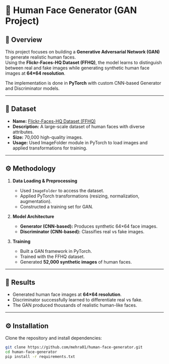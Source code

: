 # 👤 Human Face Generator (GAN Project)

## 📌 Overview
This project focuses on building a **Generative Adversarial Network (GAN)** to generate realistic human faces.  
Using the **Flickr-Faces-HQ Dataset (FFHQ)**, the model learns to distinguish between real and fake images while generating synthetic human face images at **64×64 resolution**.

The implementation is done in **PyTorch** with custom CNN-based Generator and Discriminator models.

---

## 📂 Dataset
- **Name:** [Flickr-Faces-HQ Dataset (FFHQ)](https://www.kaggle.com/datasets/arnaud58/flickrfaceshq-dataset-ffhq)  
- **Description:** A large-scale dataset of human faces with diverse attributes.  
- **Size:** 70,000 high-quality images.  
- **Usage:** Used ImageFolder module in PyTorch to load images and applied transformations for training.  

---

## ⚙️ Methodology
1. **Data Loading & Preprocessing**
   - Used `ImageFolder` to access the dataset.  
   - Applied PyTorch transformations (resizing, normalization, augmentation).  
   - Constructed a training set for GAN.  

2. **Model Architecture**
   - **Generator (CNN-based):** Produces synthetic 64×64 face images.  
   - **Discriminator (CNN-based):** Classifies real vs fake images.  

3. **Training**
   - Built a GAN framework in PyTorch.  
   - Trained with the FFHQ dataset.  
   - Generated **52,000 synthetic images** of human faces.  

---

## 🚀 Results
- Generated human face images at **64×64 resolution**.  
- Discriminator successfully learned to differentiate real vs fake.  
- The GAN produced thousands of realistic human-like faces.  

---

## ⚙️ Installation
Clone the repository and install dependencies:

```bash
git clone https://github.com/mehra01/human-face-generator.git
cd human-face-generator
pip install -r requirements.txt
